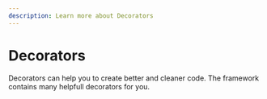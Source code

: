 ```yaml
---
description: Learn more about Decorators
---
```


# Decorators

Decorators can help you to create better and cleaner code. The framework contains many helpfull decorators for you.

